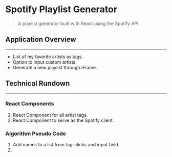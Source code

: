 # Spotify Playlist Generator
> A playlist generator built with React using the Spotify API.

## Application Overview
--------------------------

- List of my favorite artists as tags.
- Option to input custom artists.
- Generate a new playlist through iFrame.

## Technical Rundown
-----------------------

### React Components
1. React Component for all artist tags.
2. React Component to serve as the Spotify client.

### Algorithm Pseudo Code
1. Add names to a list from tag-clicks and input field.
2.
